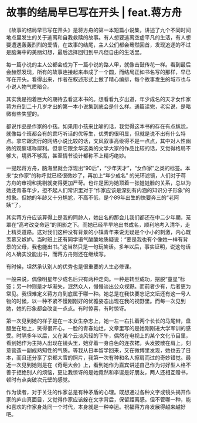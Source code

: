 # 故事的结局早已写在开头 | feat.蒋方舟

《故事的结局早已写在开头》是蒋方舟的第一本短篇小说集，讲述了九个不同时间地点里发生的关于逃离和自我救赎的故事。有人想要逃离空虚平凡的生活，有人想要遭遇轰轰烈烈的爱情，在故事的结尾，主人公们都会蓦然回首，发现追逐的不过是脑海中的美丽幻想，最后选择回归到平凡但自由的生活里。

每一篇小说的主人公都会成为下一篇小说的路人甲，就像击鼓传花一样。看到最后会赫然发现，所有的故事连接起来串成了一个圆，而结局正如书名写的那样，早已写在开头。看得出来，作者在叙述形式上做了精心编排，每个故事发生的城市也与小说人物气质暗合。

其实我是抱着巨大的期待去看这本书的。想看看九岁出道，年少成名的天才女作家蒋方舟到二十几岁才出的第一本小说集到底会是什么样。通篇读完，老实说，是略微有些失望的。

都说作品是作家的小孩。如果用小孩来比喻的话，我觉得这本书的存在有点尴尬，就像每个班都会有的乖巧听话的优等生，优秀的很明显，但就是说不出有什么特点。拿它跟流行的网络小说比较的话，文风叙事高级得不是一点点，其中对人性幽微的观察堪称犀利。但拿它跟余华这类的文学大家的作品比较的话，又觉得格局不够大，境界不够高，甚至情节设计都称不上精巧绝妙。

一提起蒋方舟，脑海里就会浮现出“90后”，“少年天才”，“女作家”之类的标签。本来“女作家”的称呼就已经很微妙了，再加上“年少成名” 的光环滤镜，人们对于蒋方舟的审视和挑剔就变得更加严苛。也许是因为她顶着一张娃娃脸的关系，总以为她还青春年少，担不起人们常识里对于“作家应该是深刻有内涵的知识分子形象”的想象。但她的年龄又十分尴尬，不高不低，是个89年出生的快要奔三的“老阿姨”了。

其实蒋方舟应该算得上是我的同龄人，她出名的那会儿我们都还在中二少年期，笼罩在“高考改变命运”的阴影之下。而她已经早早地出书成名，顺利地考入清华，走上精英道路。这对我们这种没有背景的小镇青年来说无疑是个小小的刺激，内心既羡慕又嫉妒。当时班上还有同学语气酸酸地质疑说：“要是我也有个像她一样有背景的父母，我也能出书。”这当然只是一句玩笑话。多年以后，事实证明，说这句话的人确实没能出书，而蒋方舟则还在继续写。

有时候，坦然承认别人的优秀也是很重要的人生必修课。

一般来说，偶像明星年少成名后只有两种走向。一种是转型成功，摆脱“童星”标签；另一种则是才华渐失，泯然众人，慢慢淡出公众视野。而前者少有，后者更为常见。我很难定义蒋方舟到底属于哪一种。她总是在我快要忘记文坛还有这一号人物的时候，以一种不紧不慢刚刚好的优雅姿态出现在我的视野里。而每一次见到她，她的形象都会改变一点点。有时惊喜，有时惊讶。

第一次见到她的样子是在一本女生杂志上，她一左一右扎着两个长长的马尾辫，盘腿坐在地上，笑得很开心，一脸的青春灿烂，文章里写的是她刚刚进大学军训的感受。时隔多年以后，又在某个云淡风轻的下午，偶然在电视上的某个文化节目里，看到她作为主持人出现在镜头里，她穿着一身白色的连衣裙，头发披散在肩上，刻意营造一副成熟知性的气质。等我从日本留学回来，又在微博里发现，她也去了日本，而且还分享了京都大雪的照片，我第一次有种和名人擦肩而过的奇妙错觉。最近一次见到她则是在《奇葩大会》上，看到她作为嘉宾讲述自己作为讨好型人格不善于拒绝别人的烦恼，更让我惊讶的是她竟然和李诞是好朋友，两人还相互赠书，顿时有点突破次元壁的感觉。

作为读者，对于关注的作家总是有种矛盾的心理。既想通过各种文字或镜头揭开作家的庐山真面目，又觉得作家应该躲在文字背后，保留距离感。但不管哪一种，能和喜欢的作家身处同一个时代，本身就是一种幸运。祝福蒋方舟发展得越来越好吧。
